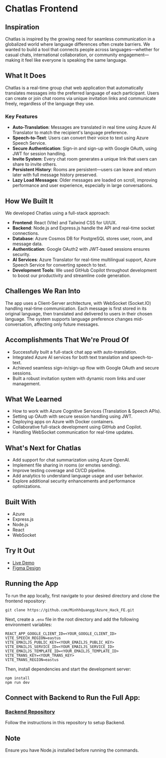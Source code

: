 # Chatlas Frontend

## Inspiration
Chatlas is inspired by the growing need for seamless communication in a globalized world where language differences often create barriers. We wanted to build a tool that connects people across languages—whether for casual chats, international collaboration, or community engagement—making it feel like everyone is speaking the same language.

## What It Does
Chatlas is a real-time group chat web application that automatically translates messages into the preferred language of each participant. Users can create or join chat rooms via unique invitation links and communicate freely, regardless of the language they use.

### Key Features
- **Auto-Translation**: Messages are translated in real time using Azure AI Translator to match the recipient's language preference.
- **Speech-to-Text**: Users can convert their voice to text using Azure Speech Service.
- **Secure Authentication**: Sign-in and sign-up with Google OAuth, using JWT for session handling.
- **Invite System**: Every chat room generates a unique link that users can share to invite others.
- **Persistent History**: Rooms are persistent—users can leave and return later with full message history preserved.
- **Lazy Load Messages**: Older messages are loaded on scroll, improving performance and user experience, especially in large conversations.

## How We Built It
We developed Chatlas using a full-stack approach:

- **Frontend**: React (Vite) and Tailwind CSS for UI/UX.
- **Backend**: Node.js and Express.js handle the API and real-time socket connections.
- **Database**: Azure Cosmos DB for PostgreSQL stores user, room, and message data.
- **Authentication**: Google OAuth2 with JWT-based sessions ensures security.
- **AI Services**: Azure Translator for real-time multilingual support, Azure Speech Service for converting speech to text.
- **Development Tools**: We used GitHub Copilot throughout development to boost our productivity and streamline code generation.

## Challenges We Ran Into
The app uses a Client-Server architecture, with WebSocket (Socket.IO) handling real-time communication. Each message is first stored in its original language, then translated and delivered to users in their chosen language. The system supports language preference changes mid-conversation, affecting only future messages.

## Accomplishments That We're Proud Of
- Successfully built a full-stack chat app with auto-translation.
- Integrated Azure AI services for both text translation and speech-to-text.
- Achieved seamless sign-in/sign-up flow with Google OAuth and secure sessions.
- Built a robust invitation system with dynamic room links and user management.

## What We Learned
- How to work with Azure Cognitive Services (Translation & Speech APIs).
- Setting up OAuth with secure session handling using JWT.
- Deploying apps on Azure with Docker containers.
- Collaborative full-stack development using GitHub and Copilot.
- Handling WebSocket communication for real-time updates.

## What's Next for Chatlas
- Add support for chat summarization using Azure OpenAI.
- Implement file sharing in rooms (or emotes sending).
- Improve testing coverage and CI/CD pipeline.
- Add analytics to understand language usage and user behavior.
- Explore additional security enhancements and performance optimizations.

## Built With
- Azure
- Express.js
- Node.js
- React
- WebSocket

## Try It Out
- [Live Demo](https://www.youtube.com/watch?v=Q3Jx4viHm-g)
- [Figma Design](https://www.figma.com/design/ASHnFz7S1Fb0QeD3OFd9yf/Azure-AI-Hackathon?node-id=0-1&p=f&t=VsNwiJKGRJSAzFw0-0)

## Running the App
To run the app locally, first navigate to your desired directory and clone the frontend repository:

```
git clone https://github.com/MinhhQuangg/Azure_Hack_FE.git
```

Next, create a `.env` file in the root directory and add the following environment variables:

```
REACT_APP_GOOGLE_CLIENT_ID=<YOUR_GOOGLE_CLIENT_ID>
VITE_SPEECH_REGION=eastus
VITE_EMAILJS_PUBLIC_KEY=<YOUR_EMAILJS_PUBLIC_KEY>
VITE_EMAILJS_SERVICE_ID=<YOUR_EMAILJS_SERVICE_ID>
VITE_EMAILJS_TEMPLATE_ID=<YOUR_EMAILJS_TEMPLATE_ID>
VITE_TRANS_KEY=<YOUR_TRANS_KEY>
VITE_TRANS_REGION=eastus
```

Then, install dependencies and start the development server:

```
npm install
npm run dev
```

## Connect with Backend to Run the Full App:
### [Backend Repository](https://github.com/MinhhQuangg/Azure_App_BE)
Follow the instructions in this repository to setup Backend.

## Note
Ensure you have Node.js installed before running the commands.
